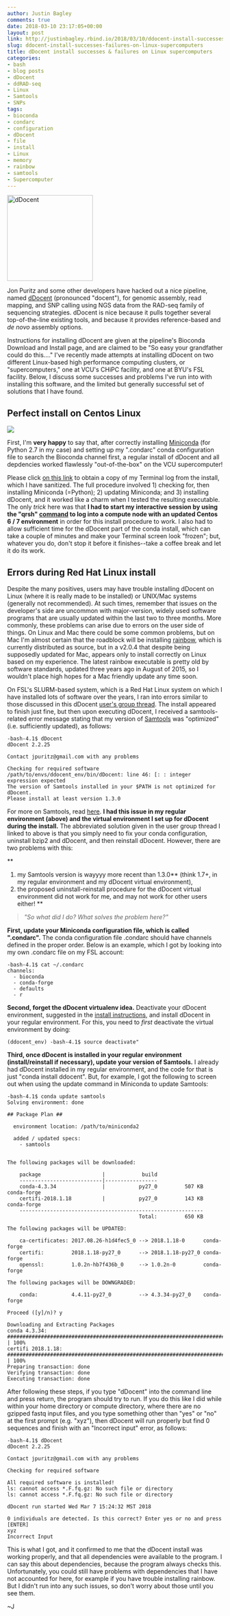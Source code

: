 ```yaml
---
author: Justin Bagley
comments: true
date: 2018-03-10 23:17:05+00:00
layout: post
link: http://justinbagley.rbind.io/2018/03/10/ddocent-install-successes-failures-on-linux-supercomputers/
slug: ddocent-install-successes-failures-on-linux-supercomputers
title: dDocent install successes & failures on Linux supercomputers
categories:
- bash
- blog posts
- dDocent
- ddRAD-seq
- Linux
- Samtools
- SNPs
tags:
- bioconda
- condarc
- configuration
- dDocent
- file
- install
- Linux
- memory
- rainbow
- samtools
- Supercomputer
---
```


<!-- [![dDocent](/images/Screen-Shot-2018-03-10-at-3.00.13-PM.png =100x)](http://dDocent.com/) -->
<img src="/images/Screen-Shot-2018-03-10-at-3.00.13-PM.png" title="dDocent" alt="dDocent" width="200px">

Jon Puritz and some other developers have hacked out a nice pipeline, named [dDocent](http://ddocent.com) (pronounced "docent"), for genomic assembly, read mapping, and SNP calling using NGS data from the RAD-seq family of sequencing strategies. dDocent is nice because it pulls together several top-of-the-line existing tools, and because it provides reference-based and _de novo_ assembly options.

Instructions for installing dDocent are given at the pipeline's Bioconda Download and Install page, and are claimed to be "So easy your grandfather could do this...." I've recently made attempts at installing dDocent on two different Linux-based high performance computing clusters, or "supercomputers," one at VCU's CHiPC facility, and one at BYU's FSL facility. Below, I discuss some successes and problems I've run into with installing this software, and the limited but generally successful set of solutions that I have found.


## **Perfect install on Centos Linux**

[![](/images/conda-300x81.png)](/images/conda.png)

First, I'm **very happy** to say that, after correctly installing [Miniconda](https://conda.io/miniconda.html) (for Python 2.7 in my case) and setting up my ".condarc" conda configuration file to search the Bioconda channel first, a regular install of dDocent and all depdencies worked flawlessly "out-of-the-box" on the VCU supercomputer! 

Please click [on this link](/Bagley_dDocent_godel_install_Terminal_log.txt) to obtain a copy of my Terminal log from the install, which I have sanitized. The full procedure involved 1) checking for, then installing Miniconda (=Python); 2) updating Miniconda; and 3) installing dDocent, and it worked like a charm when I tested the resulting executable. The only _trick_ here was that **I had to start my interactive session by using the "qrsh" [command](http://arc.leeds.ac.uk/using-the-systems/why-have-a-scheduler/qsub-qrsh-usage/) to log into a compute node with an updated Centos 6 / 7 environment** in order for this install procedure to work. I also had to allow sufficient time for the dDocent part of the conda install, which can take a couple of minutes and make your Terminal screen look "frozen"; but, whatever you do, don't stop it before it finishes--take a coffee break and let it do its work.



## **Errors during Red Hat Linux install**

Despite the many positives, users may have trouble installing dDocent on Linux (where it is really made to be installed) or UNIX/Mac systems (generally not recommended). At such times, remember that issues on the developer's side are uncommon with major-version, widely used software programs that are usually updated within the last two to three months. More commonly, these problems can arise due to errors on the user side of things. On Linux and Mac there could be some common problems, but on Mac I'm almost certain that the roadblock will be installing [rainbow](https://sourceforge.net/projects/bio-rainbow/files/?source=navbar), which is currently distributed as source, but in a v2.0.4 that despite being supposedly updated for Mac, appears only to install correctly on Linux based on my experience. The latest rainbow executable is pretty old by software standards, updated three years ago in August  of 2015, so I wouldn't place high hopes for a Mac friendly update any time soon.

On FSL's SLURM-based system, which is a Red Hat Linux system on which I have installed lots of software over the years, I ran into errors similar to those discussed in this dDocent [user's group thread](https://groups.google.com/forum/#!topic/ddocent/aRFiClKTsqk). The install appeared to finish just fine, but then upon executing dDocent, I received a samtools-related error message stating that my version of [Samtools](http://www.htslib.org) was "optimized" (i.e. sufficiently updated), as follows:

```
-bash-4.1$ dDocent
dDocent 2.2.25 

Contact jpuritz@gmail.com with any problems 

Checking for required software
/path/to/envs/ddocent_env/bin/dDocent: line 46: [: : integer expression expected
The version of Samtools installed in your $PATH is not optimized for dDocent.
Please install at least version 1.3.0
```

For more on Samtools, read [here](http://biobits.org/samtools_primer.html). **I had this issue in my regular environment (above) and the virtual environment I set up for dDocent during the install.** The abbreviated solution given in the user group thread I linked to above is that you simply need to fix your conda configuration, uninstall bzip2 and dDocent, and then reinstall dDocent. However, there are two problems with this: 

**
1. my Samtools version is wayyyy more recent than 1.3.0** (think 1.7+, in my regular environment and my dDocent virtual environment),
2. the proposed uninstall-reinstall procedure for the dDocent virtual environment did not work for me, and may not work for other users either!
**


>_"So what did I do? What solves the problem here?"_
> 



**First, update your Miniconda configuration file, which is called ".condarc".** The conda configuration file .condarc should have channels defined in the proper order. Below is an example, which I got by looking into my own .condarc file on my FSL account:

```
-bash-4.1$ cat ~/.condarc
channels:
  - bioconda
  - conda-forge
  - defaults
  - r
```

**Second, forget the dDocent virtualenv idea.** Deactivate your dDocent environment, suggested in the [install instructions](http://ddocent.com/manual/), and install dDocent in your regular environment. For this, you need to _first_ deactivate the virtual environment by doing: 

```
(ddocent_env) -bash-4.1$ source deactivate"
```


**Third, once dDocent is installed in your regular environment (install/reinstall if necessary), update your version of Samtools.** I already had dDocent installed in my regular environment, and the code for that is just "conda install ddocent". But, for example, I got the following to screen out when using the update command in Miniconda to update Samtools:

```
-bash-4.1$ conda update samtools
Solving environment: done

## Package Plan ##

  environment location: /path/to/miniconda2

  added / updated specs: 
    - samtools


The following packages will be downloaded:

    package                    |            build
    ---------------------------|-----------------
    conda-4.3.34               |           py27_0         507 KB  conda-forge
    certifi-2018.1.18          |           py27_0         143 KB  conda-forge
    ------------------------------------------------------------
                                           Total:         650 KB

The following packages will be UPDATED:

    ca-certificates: 2017.08.26-h1d4fec5_0 --> 2018.1.18-0      conda-forge
    certifi:         2018.1.18-py27_0      --> 2018.1.18-py27_0 conda-forge
    openssl:         1.0.2n-hb7f436b_0     --> 1.0.2n-0         conda-forge

The following packages will be DOWNGRADED:

    conda:           4.4.11-py27_0         --> 4.3.34-py27_0    conda-forge

Proceed ([y]/n)? y

Downloading and Extracting Packages
conda 4.3.34: ##################################################################################################################################################### | 100% 
certifi 2018.1.18: ################################################################################################################################################ | 100% 
Preparing transaction: done
Verifying transaction: done
Executing transaction: done
```

After following these steps, if you type "dDocent" into the command line and press return, the program should try to run. If you do this like I did while within your home directory or compute directory, where there are no gzipped fastq input files, and you type something other than "yes" or "no" at the first prompt (e.g. "xyz"), then dDocent will run properly but find 0 sequences and finish with an "Incorrect input" error, as follows:

```
-bash-4.1$ dDocent
dDocent 2.2.25 

Contact jpuritz@gmail.com with any problems 

Checking for required software

All required software is installed!
ls: cannot access *.F.fq.gz: No such file or directory
ls: cannot access *.F.fq.gz: No such file or directory

dDocent run started Wed Mar 7 15:24:32 MST 2018 

0 individuals are detected. Is this correct? Enter yes or no and press [ENTER] 
xyz
Incorrect Input
```

This is what I got, and it confirmed to me that the dDocent install was working properly, and that all dependencies were available to the program. I can say this about dependencies, because the program always checks this. Unfortunately, you could still have problems with dependencies that I have not accounted for here, for example if you have trouble installing rainbow. But I didn't run into any such issues, so don't worry about those until you see them.

~J


